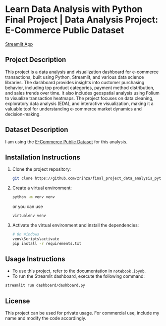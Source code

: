 # Learn Data Analysis with Python Final Project | Data Analysis Project: E-Commerce Public Dataset

[Streamlit App](https://ihza-ecommerce-public-analytics.streamlit.app/)

## Project Description

This project is a data analysis and visualization dashboard for e-commerce transactions, built using Python, Streamlit, and various data science libraries. The dashboard provides insights into customer purchasing behavior, including top product categories, payment method distribution, and sales trends over time. It also includes geospatial analysis using Folium to visualize transaction heatmaps. The project focuses on data cleaning, exploratory data analysis (EDA), and interactive visualization, making it a valuable tool for understanding e-commerce market dynamics and decision-making.

## Dataset Description

I am using the [E-Commerce Public Dataset](https://github.com/zrihza/final_project_data_analysis_python) for this analysis.

## Installation Instructions

1. Clone the project repository:

    ```sh
    git clone https://github.com/zrihza/final_project_data_analysis_python
    ```

2. Create a virtual environment:

    ```sh
    python -m venv venv
    ```

    or you can use

    ```sh
    virtualenv venv
    ```

3. Activate the virtual environment and install the dependencies:

    ```sh
    # On Windows
    venv\Scripts\activate
    pip install -r requirements.txt
    ```

## Usage Instructions

- To use this project, refer to the documentation in `notebook.ipynb`.
- To run the Streamlit dashboard, execute the following command:

```sh
streamlit run dashboard/dashboard.py
```

## License

This project can be used for private usage. For commercial use, include my name and modify the code accordingly.

